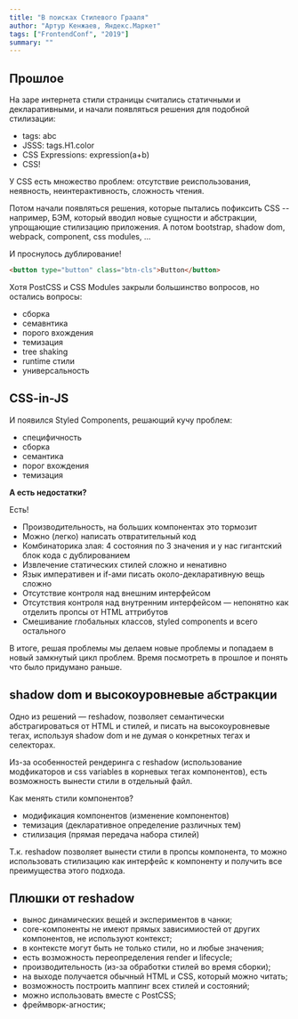 ```yaml
---
title: "В поисках Стилевого Грааля"
author: "Артур Кенжаев, Яндекс.Маркет"
tags: ["FrontendConf", "2019"]
summary: ""
---
```


## Прошлое
На заре интернета стили страницы считались статичными и декларативными, и начали появляться решения для подобной 
стилизации:
 - tags: <font>abc</font>
 - JSSS: tags.H1.color
 - CSS Expressions: expression(a+b)
 - CSS!

У CSS есть множество проблем: отсутствие реиспользования, неявность, неинтерактивность, сложность чтения. 

Потом начали появляться решения, которые пытались пофиксить CSS -- например, БЭМ, который вводил новые сущности и 
абстракции, упрощающие стилизацию приложения. А потом bootstrap, shadow dom, webpack, component, css modules, ...

И проснулось дублирование!

```html
<button type="button" class="btn-cls">Button</button>
```

Хотя PostCSS и CSS Modules закрыли большинство вопросов, но остались вопросы:
 - сборка 
 - семавнтика
 - порого вхождения
 - темизация
 - tree shaking
 - runtime стили
 - универсальность
 
## CSS-in-JS
И появился Styled Components, решающий кучу проблем:
 - специфичность
 - сборка
 - семантика
 - порог вхождения
 - темизация

**А есть недостатки?**

Есть! 
 - Производительность, на больших компонентах это тормозит
 - Можно (легко) написать отвратительный код
 - Комбинаторика злая: 4 состояния по 3 значения и у нас гигантский блок кода с дублированием
 - Извлечение статических стилей сложно и ненативно
 - Язык императивен и if-ами писать около-декларативную вещь сложно
 - Отсутствие контроля над внешним интерфейсом
 - Отсутствия контроля над внутренним интерфейсом — непонятно как отделить пропсы от HTML аттрибутов
 - Смешивание глобальных классов, styled components и всего остального
 
В итоге, решая проблемы мы делаем новые проблемы и попадаем в новый замкнутый цикл проблем. Время посмотреть в 
прошлое и понять что было придумано раньше.

## shadow dom и высокоуровневые абстракции

Одно из решений — reshadow, позволяет семантически абстрагироваться от HTML и стилей, и писать на высокоуровневые 
тегах, используя shadow dom и не думая о конкретных тегах и селекторах. 

Из-за особенностей рендеринга с reshadow (использование модфикаторов и css variables в корневых тегах компонентов), 
есть возможность вынести стили в отдельный файл. 

Как менять стили компонентов?
 - модификация компонентов (изменение компонентов)
 - темизация (декларативное определение различных тем)
 - стилизация (прямая передача набора стилей)

Т.к. reshadow позволяет вынести стили в пропсы компонента, то можно использовать стилизацию как интерфейс к 
компоненту и получить все преимущества этого подхода.

## Плюшки от reshadow
 - вынос динамических вещей и экспериментов в чанки;
 - core-компоненты не имеют прямых зависимиостей от других компонентов, не используют контекст;
 - в контексте могут быть не только стили, но и любые значения;
 - есть возможность переопределения render и lifecycle;
 - производительность (из-за обработки стилей во время сборки);
 - на выходе получается обычный HTML и CSS, который можно читать;
 - возможность построить маппинг всех стилей и состояний;
 - можно использовать вместе с PostCSS;
 - фреймворк-агностик;
